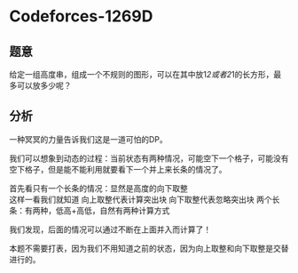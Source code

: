 # Codeforces-1269D

## 题意

给定一组高度串，组成一个不规则的图形，可以在其中放1*2或者2*1的长方形，最多可以放多少呢？

## 分析

一种冥冥的力量告诉我们这是一道可怕的DP。

我们可以想象到动态的过程：当前状态有两种情况，可能空下一个格子，可能没有空下格子，但是能不能利用就要看下一个并上来长条的情况了。

首先看只有一个长条的情况：显然是高度的向下取整<br/>
这样一看我们就知道 向上取整代表计算突出块 向下取整代表忽略突出块
两个长条：有两种，低高+高低，自然有两种计算方式

我们发现，后面的情况可以通过不断在上面并入而计算了！

本题不需要打表，因为我们不用知道之前的状态，因为向上取整和向下取整是交替进行的。

